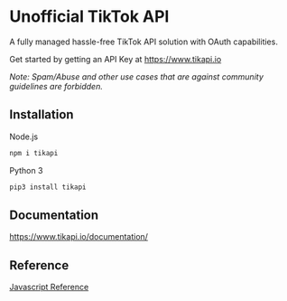 # Unofficial TikTok API 

A fully managed hassle-free TikTok API solution with OAuth capabilities. 

Get started by getting an API Key at https://www.tikapi.io

*Note: Spam/Abuse and other use cases that are against community guidelines are forbidden.*


## Installation

Node.js

```bash
npm i tikapi
```

Python 3

```bash
pip3 install tikapi
```

## Documentation
https://www.tikapi.io/documentation/

## Reference
[Javascript Reference](./REFERENCE.md)

